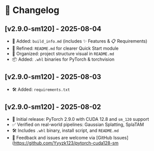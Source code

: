 # 📓 Changelog

## [v2.9.0-sm120] - 2025-08-04
- 📄 Added: `build_info.md` (includes ✨ Features & 📋 Requirements)
- 🧼 Refined: `README.md` for clearer Quick Start module
- 📁 Organized: project structure visual in `README.md`
- 📦 Added: `.whl` binaries for PyTorch & torchvision

## [v2.9.0-sm120] - 2025-08-03
- 🛠️ Added: `requirements.txt`

## [v2.9.0-sm120] - 2025-08-02
- 🎉 Initial release: PyTorch 2.9.0 with CUDA 12.8 and `sm_120` support
- ✅ Verified on real-world pipelines: Gaussian Splatting, SplaTAM
- 🛠️ Includes `.whl` binary, install script, and `README.md`
- 💬 Feedback and issues are welcome via [GitHub Issues](https://github.com/Yyyzk123/pytorch-cuda128-sm
